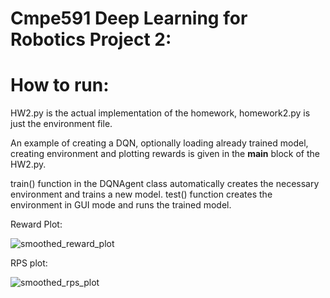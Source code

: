  # Cmpe591 Deep Learning for Robotics Project 2: 

# How to run:

HW2.py is the actual implementation of the homework, homework2.py is just the environment file. 

An example of creating a DQN, optionally loading already trained model, creating environment and plotting rewards is given in the __main__ block of the HW2.py.

train() function in the DQNAgent class automatically creates the necessary environment and trains a new model. test() function creates the environment in GUI mode and runs the trained model.


Reward Plot:

![smoothed_reward_plot](https://github.com/user-attachments/assets/a8044eb9-1cbe-410f-8dfc-20100c5b3377)

RPS plot:

![smoothed_rps_plot](https://github.com/user-attachments/assets/d8bfcbb1-9667-40bd-9240-5de5c9b4a79e)

